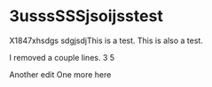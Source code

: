 3usssSSSjsoijsstest
====
X1847xhsdgs
sdgjsdjThis is a test.
This is also a test.

I removed a couple lines.
3
5

Another edit
One more here
